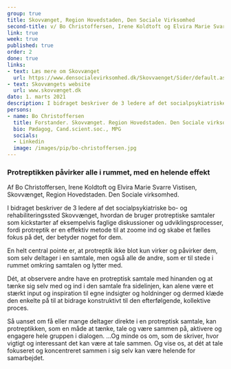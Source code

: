```yaml
---
group: true
title: Skovvænget, Region Hovedstaden, Den Sociale Virksomhed
second-title: v/ Bo Christoffersen, Irene Koldtoft og Elvira Marie Svarre Vistisen
link: true
week: true
published: true
order: 2
done: true
links:
- text: Læs mere om Skovvænget
  url: https://www.densocialevirksomhed.dk/Skovvaenget/Sider/default.aspx
- text: Skovvængets website
  url: www.skovvænget.dk
dato: 1. marts 2021
description: I bidraget beskriver de 3 ledere af det socialpsykiatriske bo- og rehabiliteringssted Skovvænget, hvordan de bruger protreptiske samtaler som kickstarter af eksempelvis faglige diskussioner og udviklingsprocesser, fordi protreptik er en effektiv metode til at zoome ind og skabe et fælles fokus på det, der betyder noget for dem. 
persons:
- name: Bo Christoffersen
  title: Forstander. Skovvænget. Region Hovedstaden. Den Sociale virksomhed
  bio: Pædagog, Cand.scient.soc., MPG 
  socials:
  - Linkedin
  image: /images/pip/bo-christoffersen.jpg
---
```

### Protreptikken påvirker alle i rummet, med en helende effekt

Af Bo Christoffersen, Irene Koldtoft og Elvira Marie Svarre Vistisen, Skovvænget, Region Hovedstaden. Den Sociale virksomhed.

 

I bidraget beskriver de 3 ledere af det socialpsykiatriske bo- og rehabiliteringssted Skovvænget, hvordan de bruger protreptiske samtaler som kickstarter af eksempelvis faglige diskussioner og udviklingsprocesser, fordi protreptik er en effektiv metode til at zoome ind og skabe et fælles fokus på det, der betyder noget for dem. 

 

En helt central pointe er, at protreptik ikke blot kun virker og påvirker dem, som selv deltager i en samtale, men også alle de andre, som er til stede i rummet omkring samtalen og lytter med.

 

Dét, at observere andre have en protreptisk samtale med hinanden og at tænke sig selv med og ind i den samtale fra sidelinjen, kan alene være et stærkt input og inspiration til egne indsigter og holdninger og dermed klæde den enkelte på til at bidrage konstruktivt til den efterfølgende, kollektive proces.

 

Så uanset om få eller mange deltager direkte i en protreptisk samtale, kan protreptikken, som en måde at tænke, tale og være sammen på, aktivere og engagere hele gruppen i dialogen. …Og minde os om, som de skriver, hvor vigtigt og interessant det kan være at tale sammen. Og vise os, at dét at tale fokuseret og koncentreret sammen i sig selv kan være helende for samarbejdet.
